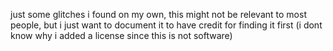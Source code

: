 just some glitches i found on my own, this might not be relevant to most people, but i just want to document it to have credit for finding it first (i dont know why i added a license since this is not software)
